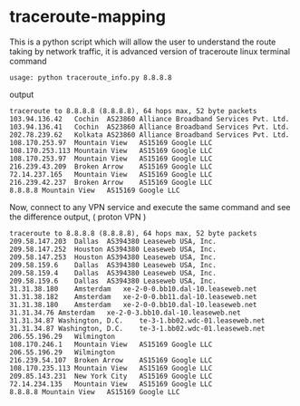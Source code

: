 # traceroute-mapping
This is a python script which will allow the user to understand the route taking by network traffic, it is advanced version of traceroute linux terminal command

```
usage: python traceroute_info.py 8.8.8.8
```
output
```
traceroute to 8.8.8.8 (8.8.8.8), 64 hops max, 52 byte packets
103.94.136.42	Cochin	AS23860 Alliance Broadband Services Pvt. Ltd.
103.94.136.41	Cochin	AS23860 Alliance Broadband Services Pvt. Ltd.
202.78.239.62	Kolkata	AS23860 Alliance Broadband Services Pvt. Ltd.
108.170.253.97	Mountain View	AS15169 Google LLC
108.170.253.113	Mountain View	AS15169 Google LLC
108.170.253.97	Mountain View	AS15169 Google LLC
216.239.43.209	Broken Arrow	AS15169 Google LLC
72.14.237.165	Mountain View	AS15169 Google LLC
216.239.42.237	Broken Arrow	AS15169 Google LLC
8.8.8.8	Mountain View	AS15169 Google LLC
```

Now, connect to any VPN service and execute the same command and see the difference
output, ( proton VPN )
```
traceroute to 8.8.8.8 (8.8.8.8), 64 hops max, 52 byte packets
209.58.147.203	Dallas	AS394380 Leaseweb USA, Inc.
209.58.147.252	Houston	AS394380 Leaseweb USA, Inc.
209.58.147.253	Houston	AS394380 Leaseweb USA, Inc.
209.58.159.6	Dallas	AS394380 Leaseweb USA, Inc.
209.58.159.4	Dallas	AS394380 Leaseweb USA, Inc.
209.58.159.6	Dallas	AS394380 Leaseweb USA, Inc.
31.31.38.180	Amsterdam	xe-2-0-0.bb10.dal-10.leaseweb.net
31.31.38.182	Amsterdam	xe-2-0-0.bb11.dal-10.leaseweb.net
31.31.38.180	Amsterdam	xe-2-0-0.bb10.dal-10.leaseweb.net
31.31.34.76	Amsterdam	xe-2-0-3.bb10.dal-10.leaseweb.net
31.31.34.87	Washington, D.C.	te-3-1.bb02.wdc-01.leaseweb.net
31.31.34.87	Washington, D.C.	te-3-1.bb02.wdc-01.leaseweb.net
206.55.196.29	Wilmington	
108.170.246.1	Mountain View	AS15169 Google LLC
206.55.196.29	Wilmington	
216.239.54.107	Broken Arrow	AS15169 Google LLC
108.170.235.113	Mountain View	AS15169 Google LLC
209.85.143.231	New York City	AS15169 Google LLC
72.14.234.135	Mountain View	AS15169 Google LLC
8.8.8.8	Mountain View	AS15169 Google LLC
```


